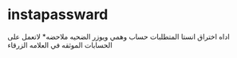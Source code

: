 # instapassward
 اداه اختراق انستا  المتطلبات حساب وهمي ويوزر الضحيه ملاحضه* لاتعمل على الحسابات الموثقه في العلامه الزرقاء 
